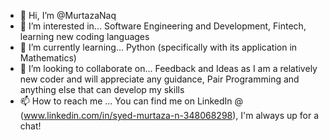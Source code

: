 - 👋 Hi, I’m @MurtazaNaq
- 👀 I’m interested in... Software Engineering and Development, Fintech, learning new coding languages
- 🌱 I’m currently learning... Python (specifically with its application in Mathematics)
- 💞️ I’m looking to collaborate on... Feedback and Ideas as I am a relatively new coder and will appreciate any guidance, Pair Programming and anything else that can develop my skills
- 📫 How to reach me ... You can find me on LinkedIn @ (www.linkedin.com/in/syed-murtaza-n-348068298), I'm always up for a chat!

<!---
MurtazaNaq/MurtazaNaq is a ✨ special ✨ repository because its `README.md` (this file) appears on your GitHub profile.
You can click the Preview link to take a look at your changes.
--->
